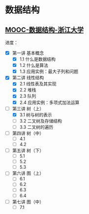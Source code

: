# 数据结构

## [MOOC-数据结构-浙江大学](https://www.icourse163.org/course/ZJU-93001)

进度：

- [x] 第一讲 基本概念
  - [x] 1.1 什么是数据结构
  - [x] 1.2 什么是算法
  - [x] 1.3 应用实例：最大子列和问题

- [x] 第二讲 线性结构
  - [x] 2.1 线性表及其实现
  - [x] 2.2 堆栈
  - [x] 2.3 队列
  - [x] 2.4 应用实例：多项式加法运算

- [ ] 第三讲 树（上）
  - [x] 3.1 树与树的表示
  - [ ] 3.2 二叉树及存储结构
  - [ ] 3.3 二叉树的遍历

- [ ] 第四讲 树（中）
  - [ ] 4.1
  - [ ] 4.2

- [ ] 第五讲 树（下）
  - [ ] 5.1
  - [ ] 5.2
  - [ ] 5.3

- [ ] 第六讲 图（上）
  - [ ] 6.1
  - [ ] 6.2
  - [ ] 6.3
  - [ ] 6.4

- [ ] 第七讲 图（中）
  - [ ] 7.1